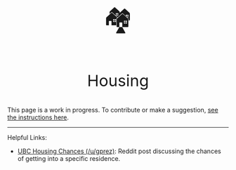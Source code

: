 
#

<p align="center" style="font-size:60px;">🏘️</p>
<p align="center" style="font-size:36px;">Housing</p>

This page is a work in progress. To contribute or make a suggestion, [see the instructions here](../index.md#contributing).

---

Helpful Links:

* [UBC Housing Chances (/u/gprez)](https://old.reddit.com/r/UBC/comments/abbv0h/wanna_know_your_likelihood_for_getting_a_yrh/): Reddit post discussing the chances of getting into a specific residence.